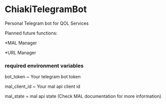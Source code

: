 # ChiakiTelegramBot
Personal Telegram bot for QOL Services

Planned future functions:

*MAL Manager

*URL Manager


### required environment variables
bot_token ~ Your telegram bot token

mal_client_id ~ Your mal api client id

mal_state = mal api state (Check MAL documentation for more information)